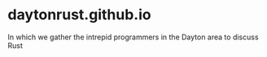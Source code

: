 # daytonrust.github.io
In which we gather the intrepid programmers in the Dayton area to discuss Rust
